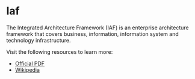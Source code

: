 # Iaf

The Integrated Architecture Framework (IAF) is an enterprise architecture framework that covers business, information, information system and technology infrastructure.

Visit the following resources to learn more:

- [Official PDF](https://www.capgemini.com/wp-content/uploads/2018/03/architecture-for-the-information-age.pdf)
- [Wikipedia](https://en.wikipedia.org/wiki/Integrated_Architecture_Framework)
